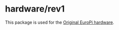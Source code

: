 # hardware/rev1

This package is used for the [Original EuroPi hardware](https://github.com/Allen-Synthesis/EuroPi/tree/main/hardware).
